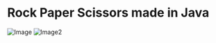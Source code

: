 # Rock Paper Scissors made in Java

![Image](https://i.imgur.com/VcHIlOe.png) ![Image2](https://i.imgur.com/n2FgBhE.png)
